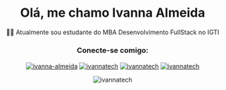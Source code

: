 <h1 align="center">Olá, me chamo Ivanna Almeida</h1>

<p align="center"> 👩‍🎓 Atualmente sou estudante do MBA Desenvolvimento FullStack no IGTI </p>

<h3 align="center">Conecte-se comigo:</h3>
<p align="center">
<a href="https://linkedin.com/in/ivanna-almeida" target="blank"><img align="center" src="https://img.shields.io/badge/LinkedIn-0077B5?style=for-the-badge&logo=linkedin&logoColor=white" alt="ivanna-almeida"  /></a>
<a href="https://instagram.com/ivannatech" target="blank"><img align="center" src="https://img.shields.io/badge/Instagram-E4405F?style=for-the-badge&logo=instagram&logoColor=white" alt="ivannatech" /></a>
  <a href="https://twitter.com/ivannatech" target="blank"><img align="center" src="https://img.shields.io/badge/Twitter-1DA1F2?style=for-the-badge&logo=twitter&logoColor=white" alt="ivannatech"/></a>
<a href="https://fb.com/ivannatech" target="blank"><img align="center" src="https://img.shields.io/badge/Facebook-1877F2?style=for-the-badge&logo=facebook&logoColor=white" alt="ivannatech" /></a>
</p>

<p align="center"><img  src="https://github-readme-stats.vercel.app/api/top-langs?username=ivannatech&show_icons=true&locale=en&layout=compact" alt="ivannatech" /></p>
